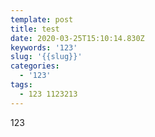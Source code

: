 ```yaml
---
template: post
title: test
date: 2020-03-25T15:10:14.830Z
keywords: '123'
slug: '{{slug}}'
categories:
  - '123'
tags:
  - 123 1123213
---
```

123